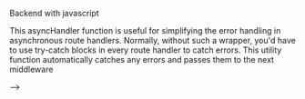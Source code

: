 Backend with javascript 


<!-- 
1.Setup database connection using mongoose.connect in db\index.js using async await and in try catch block and export it.
2.then in utils/index.js import dotenv(for importing all env variable at the start of file) and connection from db/index.js and use this with then and catch as it is async await function to run the connection.
3.Then in utils/app.js we imported express, cors, cookieparser ,then defined cors configuration and its origin .Then we defined configuration of json files ,values from urls , and to save images and favicon temporarily if needed in public folder using static. We did all this using app.use(.use is used to setup middlewares and configuration)  
4.then in same file we setup cookie-parser for securely accessing and storing cookies in browsers on which only server can perform crud operations on.


 -->


 <!-- 
 1.Used higher order function in utils/asynchandler.js
 2.Utilit/asynchandler.js -->This asyncHandler function is useful for simplifying the error handling in asynchronous route handlers. Normally, without such a wrapper, you'd have to use try-catch blocks in every route handler to catch errors. This utility function automatically catches any errors and passes them to the next middleware
  -->


<!-- npm packages used:
1.mongoose 
2.express
3.mongoose-aggregate-paginate-v2
4.bcrypt -- for password encryption
5.jsonwebtoken
6.cloudinary -- file uploading
7.Multer-middleware for handling file uploading
 -->
